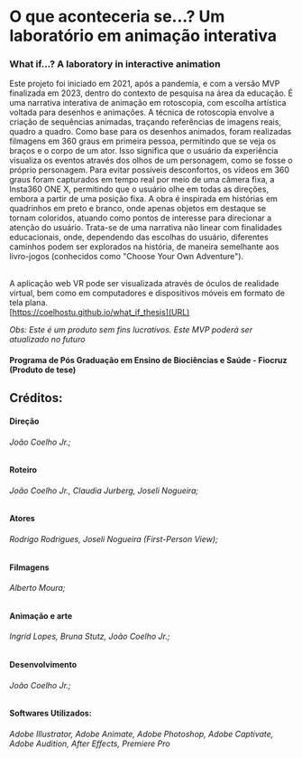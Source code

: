 # O que aconteceria se...? Um laboratório em animação interativa
### What if...? A laboratory in interactive animation

Este projeto foi iniciado em 2021, após a pandemia, e com a versão MVP finalizada em 2023, dentro do contexto de pesquisa na área da educação.
É uma narrativa interativa de animação em rotoscopia, com escolha artística voltada para desenhos e animações. A técnica de rotoscopia envolve a criação de sequências animadas, traçando referências de imagens reais, quadro a quadro.
Como base para os desenhos animados, foram realizadas filmagens em 360 graus em primeira pessoa, permitindo que se veja os braços e o corpo de um ator. Isso significa que o usuário da experiência visualiza os eventos através dos olhos de um personagem, como se fosse o próprio personagem. Para evitar possíveis desconfortos, os vídeos em 360 graus foram capturados em tempo real por meio de uma câmera fixa, a Insta360 ONE X, permitindo que o usuário olhe em todas as direções, embora a partir de uma posição fixa.
A obra é inspirada em histórias em quadrinhos em preto e branco, onde apenas objetos em destaque se tornam coloridos, atuando como pontos de interesse para direcionar a atenção do usuário.
Trata-se de uma narrativa não linear com finalidades educacionais, onde, dependendo das escolhas do usuário, diferentes caminhos podem ser explorados na história, de maneira semelhante aos livro-jogos (conhecidos como "Choose Your Own Adventure").

<br> A aplicação web VR pode ser visualizada através de óculos de realidade virtual, bem como em computadores e dispositivos móveis em formato de tela plana.
<br> [https://coelhostu.github.io/what_if_thesis](URL)

<em> Obs: Este é um produto sem fins lucrativos. Este MVP poderá ser atualizado no futuro </em>

#### Programa de Pós Graduação em Ensino de Biociências e Saúde - Fiocruz (Produto de tese)

## Créditos: 
#### Direção 
###### João Coelho Jr.;

#### Roteiro 
###### João Coelho Jr., Claudia Jurberg, Joseli Nogueira;

#### Atores 
###### Rodrigo Rodrigues, Joseli Nogueira (First-Person View);

#### Filmagens 
###### Alberto Moura;

#### Animação e arte
###### Ingrid Lopes, Bruna Stutz, João Coelho Jr.;

#### Desenvolvimento
###### João Coelho Jr.;

#### Softwares Utilizados:
###### Adobe Illustrator, Adobe Animate, Adobe Photoshop, Adobe Captivate, Adobe Audition, After Effects, Premiere Pro


